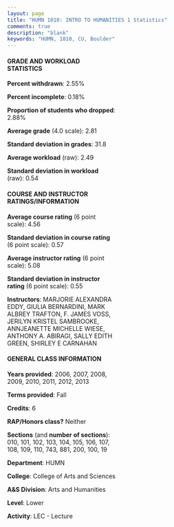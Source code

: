 ```yaml
---
layout: page
title: "HUMN 1010: INTRO TO HUMANITIES 1 Statistics"
comments: true
description: "blank"
keywords: "HUMN, 1010, CU, Boulder"
--- 
```

<head>
<script src="https://ajax.googleapis.com/ajax/libs/jquery/2.1.3/jquery.min.js"></script>
<script src="https://dl.dropboxusercontent.com/s/pc42nxpaw1ea4o9/highcharts.js?dl=0"></script>
<!-- <script src="../assets/js/highcharts.js"></script> -->
<style type="text/css">@font-face {
	font-family: "Bebas Neue";
	src: url(https://www.filehosting.org/file/details/544349/BebasNeue%20Regular.otf) format("opentype");
	}
	h1.Bebas { 
		font-family: "Bebas Neue", Verdana, Tahoma;
	}
</style>
</head>
<body>
	<div id="container" style="float: right; width: 45%; height: 88%; margin-left: 2.5%; margin-right: 2.5%;"></div>
	<script language="JavaScript">
		$(document).ready(function() {
		var chart = {type: 'column'};
		var title = {text: 'Grade Distribution'};
		var xAxis = {categories: ['A','B','C','D','F'],crosshair: true};
		var yAxis = {min: 0,title: {text: 'Percentage'}};
		var tooltip = {headerFormat: '<center><b><span style="font-size:20px">{point.key}</span></b></center>',
		               pointFormat: '<td style="padding:0"><b>{point.y:.1f}%</b></td>',
		               footerFormat: '</table>',shared: true,useHTML: true};
		var plotOptions = {column: {pointPadding: 0.0,borderWidth: 0}};  
		var credits = {enabled: false};var series= [{name: 'Percent',data: [26.64,45.55,20.05,4.33,3.43,]}];
		var json = {};
		json.chart = chart;
		json.title = title;
		json.tooltip = tooltip;
		json.xAxis = xAxis;
		json.yAxis = yAxis;  
		json.series = series;
		json.plotOptions = plotOptions;  
		json.credits = credits;
		$('#container').highcharts(json);
	});
	</script>
</body>
			   
#### GRADE AND WORKLOAD STATISTICS

**Percent withdrawn**: 2.55%

**Percent incomplete**: 0.18%

**Proportion of students who dropped**: 2.88%

**Average grade** (4.0 scale): 2.81

**Standard deviation in grades**: 31.8

**Average workload** (raw): 2.49

**Standard deviation in workload** (raw): 0.54

#### COURSE AND INSTRUCTOR RATINGS/INFORMATION

**Average course rating** (6 point scale): 4.56

**Standard deviation in course rating** (6 point scale): 0.57

**Average instructor rating** (6 point scale): 5.08

**Standard deviation in instructor rating** (6 point scale): 0.55

**Instructors**: MARJORIE ALEXANDRA EDDY, GIULIA BERNARDINI, MARK ALBREY TRAFTON, F. JAMES VOSS, JERILYN KRISTEL SAMBROOKE, ANNJEANETTE MICHELLE WIESE, ANTHONY A. ABIRAGI, SALLY EDITH GREEN, SHIRLEY E CARNAHAN

#### GENERAL CLASS INFORMATION

**Years provided**: 2006, 2007, 2008, 2009, 2010, 2011, 2012, 2013

**Terms provided**: Fall

**Credits**: 6

**RAP/Honors class?** Neither

**Sections** (and **number of sections**): 010, 101, 102, 103, 104, 105, 106, 107, 108, 109, 110, 743, 881, 200, 100, 19

**Department**: HUMN

**College**: College of Arts and Sciences

**A&S Division**: Arts and Humanities

**Level**: Lower

**Activity**: LEC - Lecture